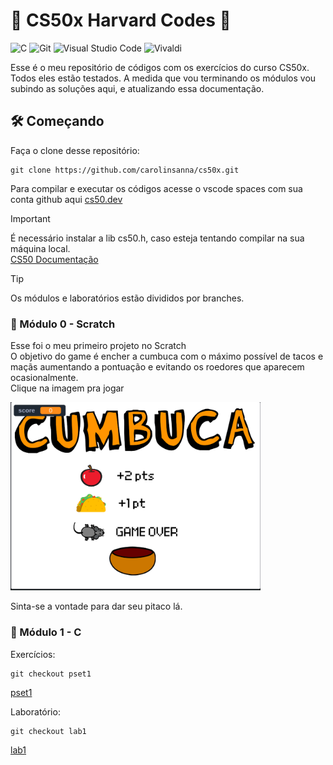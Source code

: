 # 🦙 CS50x Harvard Codes 🦙

![C](https://img.shields.io/badge/c-%2300599C.svg?style=for-the-badge&logo=c&logoColor=white)
![Git](https://img.shields.io/badge/git-%23F05033.svg?style=for-the-badge&logo=git&logoColor=white)
![Visual Studio Code](https://img.shields.io/badge/Visual%20Studio%20Code-0078d7.svg?style=for-the-badge&logo=visual-studio-code&logoColor=white)
![Vivaldi](https://img.shields.io/badge/Vivaldi-EF3939?style=for-the-badge&logo=Vivaldi&logoColor=white)

Esse é o meu repositório de códigos com os exercícios do curso CS50x. Todos eles estão testados. 
A medida que vou terminando os módulos vou subindo as soluções aqui, e atualizando essa documentação. 

## 🛠️ Começando

Faça o clone desse repositório:
```
git clone https://github.com/carolinsanna/cs50x.git
```

Para compilar e executar os códigos acesse o vscode spaces com sua conta github aqui [cs50.dev](https://cs50.dev)

> [!IMPORTANT]
> É necessário instalar a lib cs50.h, caso esteja tentando compilar na sua máquina local. <br>
> [CS50 Documentação](https://cs50.readthedocs.io/libraries/cs50/c/)

> [!TIP]
> Os módulos e laboratórios estão divididos por branches.

### 🦙 Módulo 0 - Scratch

Esse foi o meu primeiro projeto no Scratch <br>
O objetivo do game é encher a cumbuca com o máximo possível de tacos e maçãs aumentando a pontuação e evitando os roedores que aparecem ocasionalmente. <br>
Clique na imagem pra jogar <br>

<a href="https://scratch.mit.edu/projects/1195735508" target="_blank">
<img src="./assets/cumbuca.png" width="400" /> </a> <br>

Sinta-se a vontade para dar seu pitaco lá.


### 🦙 Módulo 1 - C

Exercícios:
```
git checkout pset1
```

[pset1](https://github.com/carolinsanna/cs50x/tree/pset1)

Laboratório:
```
git checkout lab1
```

[lab1](https://github.com/carolinsanna/cs50x/tree/lab1)

